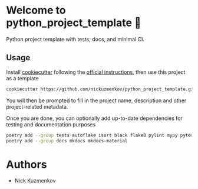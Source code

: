 # Welcome to python_project_template 👋

Python project template with tests, docs, and minimal CI.

## Usage

Install [cookiecutter][cookiecutter] following the [official instructions][cookiecutter-installation], then use this project as a template

```bash
cookiecutter https://github.com/nickuzmenkov/python_project_template.git
```

You will then be prompted to fill in the project name, description and other project-related metadata.

Once you are done, you can optionally add up-to-date dependencies for testing and documentation purposes

```bash
poetry add --group tests autoflake isort black flake8 pylint mypy pytest pytest-cov
poetry add --group docs mkdocs mkdocs-material
```

# Authors

- Nick Kuzmenkov

[cookiecutter]: https://github.com/cookiecutter/cookiecutter
[cookiecutter-installation]: https://cookiecutter.readthedocs.io/en/latest/installation.html
